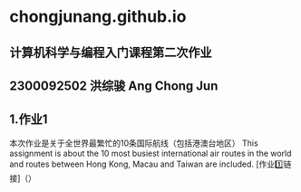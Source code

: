 # chongjunang.github.io
## 计算机科学与编程入门课程第二次作业

## 2300092502 洪综骏 Ang Chong Jun

## 1.作业1
本次作业是关于全世界最繁忙的10条国际航线（包括港澳台地区）
This assignment is about the 10 most busiest international air routes in the world and routes between Hong Kong, Macau and Taiwan are included.
[作业1️⃣链接]（）
